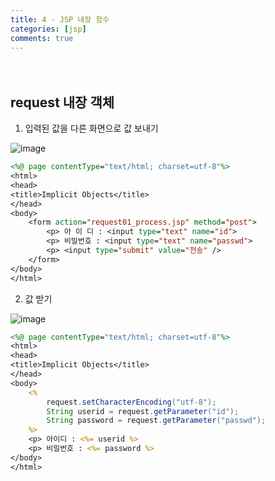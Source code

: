```yaml
---
title: 4 - JSP 내장 함수
categories: [jsp]
comments: true
---
```

　　　
　　　
## request 내장 객체



1. 입력된 값을 다른 화면으로 값 보내기



![image](https://user-images.githubusercontent.com/62547169/118758888-d4daeb00-b8aa-11eb-8942-576107994961.png)


```jsp
<%@ page contentType="text/html; charset=utf-8"%>
<html>
<head>
<title>Implicit Objects</title>
</head>
<body>
	<form action="request01_process.jsp" method="post">
		<p>	아 이 디 : <input type="text" name="id">
		<p>	비밀번호 : <input type="text" name="passwd">
		<p>	<input type="submit" value="전송" />
	</form>
</body>
</html>
```



2. 값 받기


![image](https://user-images.githubusercontent.com/62547169/118758962-fa67f480-b8aa-11eb-8977-a85f3da2466a.png)



```jsp
<%@ page contentType="text/html; charset=utf-8"%>
<html>
<head>
<title>Implicit Objects</title>
</head>
<body>
	<%
		request.setCharacterEncoding("utf-8");
		String userid = request.getParameter("id");
		String password = request.getParameter("passwd");
	%>
	<p>	아이디 : <%= userid %>
	<p>	비밀번호 : <%= password %>
</body>
</html>

```
